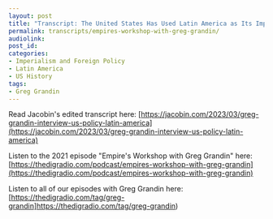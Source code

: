 ```yaml
---
layout: post
title: "Transcript: The United States Has Used Latin America as Its Imperial Laboratory (with Greg Grandin)"
permalink: transcripts/empires-workshop-with-greg-grandin/
audiolink: 
post_id:
categories:
- Imperialism and Foreign Policy
- Latin America
- US History
tags: 
- Greg Grandin 
---
```


Read Jacobin's edited transcript here: [https://jacobin.com/2023/03/greg-grandin-interview-us-policy-latin-america](https://jacobin.com/2023/03/greg-grandin-interview-us-policy-latin-america)

Listen to the 2021 episode "Empire's Workshop with Greg Grandin" here: [https://thedigradio.com/podcast/empires-workshop-with-greg-grandin](https://thedigradio.com/podcast/empires-workshop-with-greg-grandin)

Listen to all of our episodes with Greg Grandin here: [https://thedigradio.com/tag/greg-grandin]https://thedigradio.com/tag/greg-grandin)
